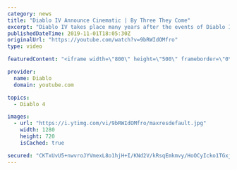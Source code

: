 ```yaml
---
category: news
title: "Diablo IV Announce Cinematic | By Three They Come"
excerpt: "Diablo IV takes place many years after the events of Diablo III, after millions have been slaughtered by the actions of the High Heavens and Burning Hells alike."
publishedDateTime: 2019-11-01T18:05:30Z
originalUrl: "https://youtube.com/watch?v=9bRWIdOMfro"
type: video

featuredContent: "<iframe width=\"800\" height=\"500\" frameborder=\"0\" src=\"https://www.youtube.com/embed/9bRWIdOMfro\" allow=\"accelerometer; autoplay; encrypted-media; gyroscope; picture-in-picture\" allowfullscreen></iframe>"

provider:
  name: Diablo
  domain: youtube.com

topics:
  - Diablo 4

images:
  - url: "https://i.ytimg.com/vi/9bRWIdOMfro/maxresdefault.jpg"
    width: 1280
    height: 720
    isCached: true

secured: "CKTxUvU5+nwvroJYVmexL8o1hjH+I/KNd2V/kRsqEmkmvy/HoOCyIcko1TGxjU7KCfCiiPMDKl102ZCARaII7VvuVbAGwW/4GFlPYL5dFqQdTLBd3isLjyJfrZ/Zbg7fIIYU6Wu6BtWY2fWm97defZJGib5Dpll/znE8nK8WbJnwHhh0sXyan3xxm9ihEOeYimGvaW25BeAERK19B25R/wGQOFcTjdzBVuWsmNZhJBZIcht4EtywVjHG9f1EtG3+pJW5BT+2d7fI+FBnd0lLXDgNQ1aY+c0mnU6DtE5rFhBoA+Qp8QI2vU+pPR0RphegFPaP6pBypIjSH2TWaKM/80lYuQ0TWkYH0wRKQECq5wY90ko+NuQKrOzlGMasRL7YfHGG04LZcVHLJRU5QfD1O6Q9obnvY7n4EsBowdIntc8Ju5DdMFl/Xhz/X7EwXYMs;qSX0gWbLi8ktYTWQ9OjYrQ=="
---
```



